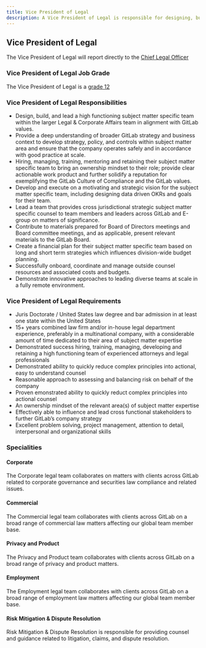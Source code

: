 ```yaml
---
title: Vice President of Legal
description: A Vice President of Legal is responsible for designing, building, and leading a high functioning subject matter specific team within the larger Legal & Corporate Affairs team in alignment with GitLab values.
---
```



## Vice President of Legal

The Vice President of Legal will report directly to the [Chief Legal Officer](https://ir.gitlab.com/management/robin-schulman#:~:text=Robin%20Schulman%20is%20the%20Chief,strengthening%20their%20security%20and%20compliance)

### Vice President of Legal Job Grade

The Vice President of Legal is a [grade 12](/handbook/total-rewards/compensation/compensation-calculator/#gitlab-job-grades)

### Vice President of Legal Responsibilities

- Design, build, and lead a high functioning subject matter specific team within the larger Legal & Corporate Affairs team in alignment with GitLab values.
- Provide a deep understanding of broader GitLab strategy and business context to develop strategy, policy, and controls within subject matter area and ensure that the company operates safely and in accordance with good practice at scale.
- Hiring, managing, training, mentoring and retaining their subject matter specific team to bring an ownership mindset to their role; provide clear actionable work product and further solidify a reputation for exemplifying the GitLab Culture of Compliance and the GitLab values.
- Develop and execute on a motivating and strategic vision for the subject matter specific team, including designing data driven OKRs and goals for their team.
- Lead a team that provides cross jurisdictional strategic subject matter specific counsel to team members and leaders across GitLab and E-group on matters of significance.
- Contribute to materials prepared for Board of Directors meetings and Board committee meetings, and as applicable, present relevant materials to the GitLab Board.
- Create a financial plan for their subject matter specific team based on long and short term strategies which influences division-wide budget planning.
- Successfully onboard, coordinate and manage outside counsel resources and associated costs and budgets.
- Demonstrate innovative approaches to leading diverse teams at scale in a fully remote environment.

### Vice President of Legal Requirements

- Juris Doctorate / United States law degree and bar admission in at least one state within the United States
- 15+ years combined law firm and/or in-house legal department experience, preferably in a multinational company, with a considerable amount of time dedicated to their area of subject matter expertise
- Demonstrated success hiring, training, managing, developing and retaining a high functioning team of experienced attorneys and legal professionals
- Demonstrated ability to quickly reduce complex principles into actional, easy to understand counsel
- Reasonable approach to assessing and balancing risk on behalf of the company
- Proven emonstrated ability to quickly reduct complex principles into actional counsel
- An ownership mindset of the relevant area(s) of subject matter expertise
- Effectively able to influence and lead cross functional stakeholders to further GitLab’s company strategy
- Excellent problem solving, project management, attention to detail, interpersonal and organizational skills

### Specialities

#### Corporate

The Corporate legal team collaborates on matters with clients across GitLab related to corporate governance and securities law compliance and related issues.

#### Commercial

The Commercial legal team collaborates with clients across GitLab on a broad range of commercial law matters affecting our global team member base.

#### Privacy and Product

The Privacy and Product team collaborates with clients across GitLab on a broad range of privacy and product matters.

#### Employment

The Employment legal team collaborates with clients across GitLab on a broad range of employment law matters affecting our global team member base.

#### Risk Mitigation & Dispute Resolution

Risk Mitigation & Dispute Resolution is responsible for providing counsel and guidance related to litigation, claims, and dispute resolution.
